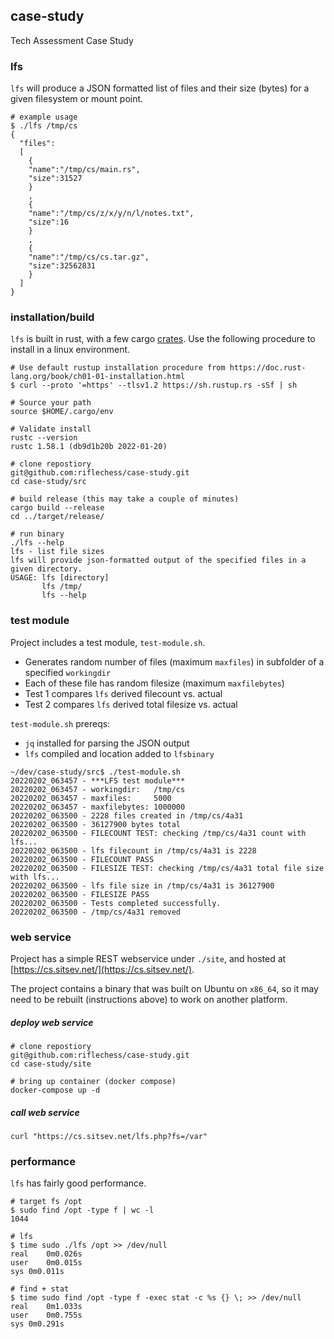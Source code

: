 ## case-study
Tech Assessment Case Study

### lfs
`lfs` will produce a JSON formatted list of files and their size (bytes) for a given filesystem or mount point.

```shell
# example usage
$ ./lfs /tmp/cs
{
  "files":
  [
    {
    "name":"/tmp/cs/main.rs",
    "size":31527
    }
    ,
    {
    "name":"/tmp/cs/z/x/y/n/l/notes.txt",
    "size":16
    }
    ,
    {
    "name":"/tmp/cs/cs.tar.gz",
    "size":32562831
    }
  ]
}
```
### installation/build
`lfs` is built in rust, with a few cargo [crates](https://crates.io/).  Use the following procedure to install in a linux environment.

```shell
# Use default rustup installation procedure from https://doc.rust-lang.org/book/ch01-01-installation.html
$ curl --proto '=https' --tlsv1.2 https://sh.rustup.rs -sSf | sh

# Source your path
source $HOME/.cargo/env

# Validate install 
rustc --version
rustc 1.58.1 (db9d1b20b 2022-01-20)

# clone repostiory
git@github.com:riflechess/case-study.git
cd case-study/src

# build release (this may take a couple of minutes)
cargo build --release
cd ../target/release/

# run binary
./lfs --help
lfs - list file sizes
lfs will provide json-formatted output of the specified files in a given directory.
USAGE: lfs [directory]
       lfs /tmp/
       lfs --help
```

### test module
Project includes a test module, `test-module.sh`.  
 - Generates random number of files (maximum `maxfiles`) in subfolder of a specified `workingdir`
 - Each of these file has random filesize (maximum `maxfilebytes`)
 - Test 1 compares `lfs` derived filecount vs. actual
 - Test 2 compares `lfs` derived total filesize vs. actual

`test-module.sh` prereqs:
 - `jq` installed for parsing the JSON output
 - `lfs` compiled and location added to `lfsbinary`

```
~/dev/case-study/src$ ./test-module.sh 
20220202_063457 - ***LFS test module***
20220202_063457 - workingdir:   /tmp/cs
20220202_063457 - maxfiles:     5000
20220202_063457 - maxfilebytes: 1000000
20220202_063500 - 2228 files created in /tmp/cs/4a31
20220202_063500 - 36127900 bytes total
20220202_063500 - FILECOUNT TEST: checking /tmp/cs/4a31 count with lfs...
20220202_063500 - lfs filecount in /tmp/cs/4a31 is 2228
20220202_063500 - FILECOUNT PASS
20220202_063500 - FILESIZE TEST: checking /tmp/cs/4a31 total file size with lfs...
20220202_063500 - lfs file size in /tmp/cs/4a31 is 36127900
20220202_063500 - FILESIZE PASS
20220202_063500 - Tests completed successfully.
20220202_063500 - /tmp/cs/4a31 removed
```

### web service
Project has a simple REST webservice under `./site`, and hosted at [https://cs.sitsev.net/](https://cs.sitsev.net/).  

The project contains a binary that was built on Ubuntu on `x86_64`, so it may need to be rebuilt (instructions above) to work on another platform.  

##### deploy web service
```
# clone repostiory
git@github.com:riflechess/case-study.git
cd case-study/site

# bring up container (docker compose)
docker-compose up -d
```
##### call web service
```
curl "https://cs.sitsev.net/lfs.php?fs=/var"
```

### performance
`lfs` has fairly good performance.

```shell
# target fs /opt
$ sudo find /opt -type f | wc -l
1044

# lfs
$ time sudo ./lfs /opt >> /dev/null
real	0m0.026s
user	0m0.015s
sys	0m0.011s

# find + stat
$ time sudo find /opt -type f -exec stat -c %s {} \; >> /dev/null
real	0m1.033s
user	0m0.755s
sys	0m0.291s

```



